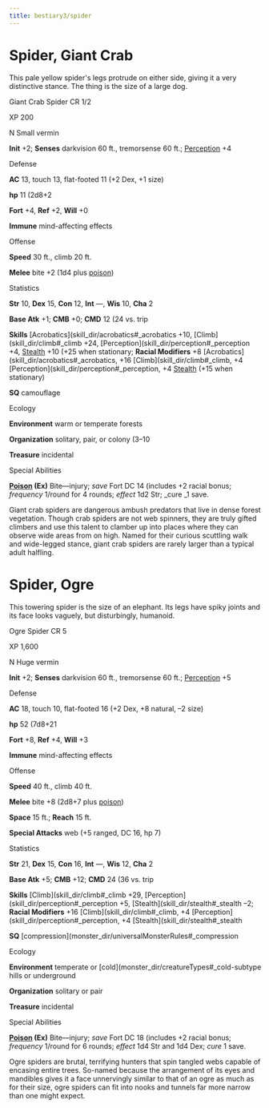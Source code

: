 ```yaml
---
title: bestiary3/spider
---
```

# Spider, Giant Crab

This pale yellow spider's legs protrude on either side, giving it a very distinctive stance. The thing is the size of a large dog.

Giant Crab Spider CR 1/2

XP 200

N Small vermin

**Init** +2; **Senses** darkvision 60 ft., tremorsense 60 ft.; [Perception](skill_dir/perception#_perception) +4

Defense

**AC** 13, touch 13, flat-footed 11 (+2 Dex, +1 size)

**hp** 11 (2d8+2

**Fort** +4, **Ref** +2, **Will** +0

**Immune** mind-affecting effects

Offense

**Speed** 30 ft., climb 20 ft.

**Melee** bite +2 (1d4 plus [poison](monster_dir/universalMonsterRules#_poison-(ex-or-su)))

Statistics

**Str** 10, **Dex** 15, **Con** 12, **Int** —, **Wis** 10, **Cha** 2

**Base Atk** +1; **CMB** +0; **CMD** 12 (24 vs. trip

**Skills** [Acrobatics](skill_dir/acrobatics#_acrobatics +10, [Climb](skill_dir/climb#_climb +24, [Perception](skill_dir/perception#_perception +4, [Stealth](skill_dir/stealth#_stealth) +10 (+25 when stationary; **Racial Modifiers** +8 [Acrobatics](skill_dir/acrobatics#_acrobatics, +16 [Climb](skill_dir/climb#_climb, +4 [Perception](skill_dir/perception#_perception, +4 [Stealth](skill_dir/stealth#_stealth) (+15 when stationary)

**SQ** camouflage

Ecology

**Environment** warm or temperate forests

**Organization** solitary, pair, or colony (3–10

**Treasure** incidental

Special Abilities

**[Poison](monster_dir/universalMonsterRules#_poison-(ex-or-su)) (Ex)** Bite—injury; _save_ Fort DC 14 (includes +2 racial bonus; _frequency_ 1/round for 4 rounds; _effect_ 1d2 Str; _cure _1 save.

Giant crab spiders are dangerous ambush predators that live in dense forest vegetation. Though crab spiders are not web spinners, they are truly gifted climbers and use this talent to clamber up into places where they can observe wide areas from on high. Named for their curious scuttling walk and wide-legged stance, giant crab spiders are rarely larger than a typical adult halfling.

# Spider, Ogre

This towering spider is the size of an elephant. Its legs have spiky joints and its face looks vaguely, but disturbingly, humanoid.

Ogre Spider CR 5

XP 1,600

N Huge vermin

**Init** +2; **Senses** darkvision 60 ft., tremorsense 60 ft.; [Perception](skill_dir/perception#_perception) +5

Defense

**AC** 18, touch 10, flat-footed 16 (+2 Dex, +8 natural, –2 size)

**hp** 52 (7d8+21

**Fort** +8, **Ref** +4, **Will** +3

**Immune** mind-affecting effects

Offense

**Speed** 40 ft., climb 40 ft.

**Melee** bite +8 (2d8+7 plus [poison](monster_dir/universalMonsterRules#_poison-(ex-or-su)))

**Space** 15 ft.; **Reach** 15 ft.

**Special Attacks** web (+5 ranged, DC 16, hp 7)

Statistics

**Str** 21, **Dex** 15, **Con** 16, **Int** —, **Wis** 12, **Cha** 2

**Base Atk** +5; **CMB** +12; **CMD** 24 (36 vs. trip

**Skills** [Climb](skill_dir/climb#_climb +29, [Perception](skill_dir/perception#_perception +5, [Stealth](skill_dir/stealth#_stealth –2; **Racial Modifiers** +16 [Climb](skill_dir/climb#_climb, +4 [Perception](skill_dir/perception#_perception, +4 [Stealth](skill_dir/stealth#_stealth

**SQ** [compression](monster_dir/universalMonsterRules#_compression

Ecology

**Environment** temperate or [cold](monster_dir/creatureTypes#_cold-subtype hills or underground

**Organization** solitary or pair

**Treasure** incidental

Special Abilities

**[Poison](monster_dir/universalMonsterRules#_poison-(ex-or-su)) (Ex)** Bite—injury; _save_ Fort DC 18 (includes +2 racial bonus; _frequency_ 1/round for 6 rounds; _effect_ 1d4 Str and 1d4 Dex; _cure_ 1 save.

Ogre spiders are brutal, terrifying hunters that spin tangled webs capable of encasing entire trees. So-named because the arrangement of its eyes and mandibles gives it a face unnervingly similar to that of an ogre as much as for their size, ogre spiders can fit into nooks and tunnels far more narrow than one might expect.

